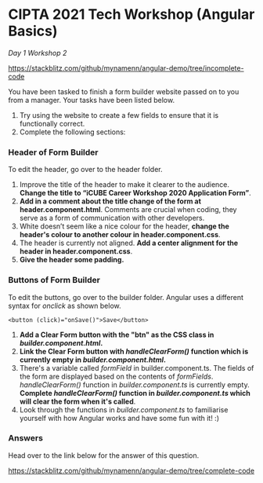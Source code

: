 # CIPTA 2021 Tech Workshop (Angular Basics)
*Day 1 Workshop 2* 

https://stackblitz.com/github/mynamenn/angular-demo/tree/incomplete-code

You have been tasked to finish a form builder website passed on to you from a manager. Your tasks have been listed below.
1. Try using the website to create a few fields to ensure that it is functionally correct.
2. Complete the following sections:

### Header of Form Builder
To edit the header, go over to the header folder.
1. Improve the title of the header to make it clearer to the audience. **Change the title to “iCUBE Career Workshop 2020 Application Form”**.
2. **Add in a comment about the title change of the form at header.component.html**. Comments are crucial when coding, they serve as a form of communication with other developers.
3. White doesn’t seem like a nice colour for the header, **change the header's colour to another colour in header.component.css**.
4. The header is currently not aligned. **Add a center alignment for the header in header.component.css**.
5. **Give the header some padding.**

### Buttons of Form Builder
To edit the buttons, go over to the builder folder. 
Angular uses a different syntax for *onclick* as shown below.
```
<button (click)="onSave()">Save</button>
```
1. **Add a Clear Form button with the "btn" as the CSS class in *builder.component.html*.**
2. **Link the Clear Form button with *handleClearForm()* function which is currently empty in *builder.component.html*.** 
3. There's a variable called *formField* in builder.component.ts. The fields of the form are displayed based on the contents of *formFields*. *handleClearForm()* function in *builder.component.ts* is currently empty. **Complete *handleClearForm()* function in *builder.component.ts* which will clear the form when it's called**.
4. Look through the functions in *builder.component.ts* to familiarise yourself with how Angular works and have some fun with it! :) 

### Answers 
Head over to the link below for the answer of this question. 

https://stackblitz.com/github/mynamenn/angular-demo/tree/complete-code

